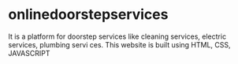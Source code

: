 # onlinedoorstepservices
It is a platform for doorstep services like cleaning services, electric services, plumbing servi ces. This website is built using HTML, CSS, JAVASCRIPT
